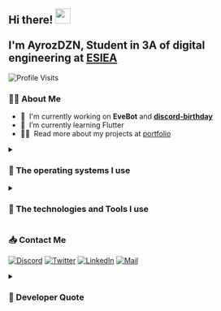 ## Hi there! <img src="https://user-images.githubusercontent.com/42378118/110234147-e3259600-7f4e-11eb-95be-0c4047144dea.gif" width="30"><br><br>I'm AyrozDZN, Student in 3A of digital engineering at [ESIEA](https://esiea.fr)
 ![Profile Visits](https://komarev.com/ghpvc/?username=ayrozdzn&style=for-the-badge&label=visits&color=yellow)

### 👨‍💻 About Me
 - 🔭 &nbsp;I'm currently working on **EveBot** and **[discord-birthday](https://github.com/AyrozDZN/discord-birthday)**
 - 🌱 &nbsp;I’m currently learning Flutter
 - 👨‍💻 &nbsp;Read more about my projects at [portfolio](https://github.com/AyrozDZN?tab=repositories)

<details>
	<summary><h3>💾 The operating systems I use</h3></summary>
	<p>
	<img alt="Android" src="https://img.shields.io/badge/Android-3DDC84?style=for-the-badge&logo=android&logoColor=white">
	<img alt="iOS" src="https://img.shields.io/badge/iOS-000000?style=for-the-badge&logo=ios&logoColor=white">
	<img alt="Ubuntu" src="https://img.shields.io/badge/Ubuntu-E95420?style=for-the-badge&logo=ubuntu&logoColor=white">
	<img alt="Kali" src="https://img.shields.io/badge/Kali-268BEE?style=for-the-badge&logo=kalilinux&logoColor=white">
	<img alt="Cent OS" src="https://img.shields.io/badge/cent%20os-002260?style=for-the-badge&logo=centos&logoColor=F0F0F0">
	<img alt="Windows" src="https://img.shields.io/badge/Windows-0078D6?style=for-the-badge&logo=windows&logoColor=white">
	<img alt="macOS" src="https://img.shields.io/badge/mac%20os-000000?style=for-the-badge&logo=macos&logoColor=F0F0F0">
	</p>
</details>
<details>
	<summary><h3>💼 The technologies and Tools I use</h3></summary>
	<p>
	<img alt="WebStorm" src="https://img.shields.io/badge/webstorm-143?style=for-the-badge&logo=webstorm&logoColor=white&color=black">
	<img alt="CLion" src="https://img.shields.io/badge/CLion-black?style=for-the-badge&logo=clion&logoColor=white">
	<img alt="PhpStorm" src="https://img.shields.io/badge/phpstorm-143?style=for-the-badge&logo=phpstorm&logoColor=black&color=black&labelColor=darkorchid">
	<img alt="PyCharm" src="https://img.shields.io/badge/pycharm-143?style=for-the-badge&logo=pycharm&logoColor=black&color=black&labelColor=green">
	<img alt="Visual Studio Code" src="https://img.shields.io/badge/Visual%20Studio%20Code-0078d7.svg?style=for-the-badge&logo=visual-studio-code&logoColor=white">
	<img alt="Visual Studio" src="https://img.shields.io/badge/Visual%20Studio-5C2D91.svg?style=for-the-badge&logo=visual-studio&logoColor=white">
	<img alt="Vim" src="https://img.shields.io/badge/VIM-%2311AB00.svg?style=for-the-badge&logo=vim&logoColor=white">
	<img alt="Neovim" src="https://img.shields.io/badge/NeoVim-%2357A143.svg?&style=for-the-badge&logo=neovim&logoColor=white">
	<br>
	<img alt="C" src="https://img.shields.io/badge/c-%2300599C.svg?style=for-the-badge&logo=c&logoColor=white">
	<img alt="C++" src="https://img.shields.io/badge/c++-%2300599C.svg?style=for-the-badge&logo=c%2B%2B&logoColor=white">
	<img alt="HTML5" src="https://img.shields.io/badge/html5-%23E34F26.svg?style=for-the-badge&logo=html5&logoColor=white">
	<img alt="CSS3" src="https://img.shields.io/badge/css3-%231572B6.svg?style=for-the-badge&logo=css3&logoColor=white">
	<img alt="JavaScript" src="https://img.shields.io/badge/javascript-%23323330.svg?style=for-the-badge&logo=javascript&logoColor=%23F7DF1E">
	<img alt="TypeScript" src="https://img.shields.io/badge/typescript-%23007ACC.svg?style=for-the-badge&logo=typescript&logoColor=white">
	<img alt="Markdown" src="https://img.shields.io/badge/markdown-%23000000.svg?style=for-the-badge&logo=markdown&logoColor=white">
	<img alt="PHP" src="https://img.shields.io/badge/php-%23777BB4.svg?style=for-the-badge&logo=php&logoColor=white">
	<img alt="Python" src="https://img.shields.io/badge/python-3670A0?style=for-the-badge&logo=python&logoColor=ffdd54">
	<br>
	<img alt="Raspberry Pi" src="https://img.shields.io/badge/-RaspberryPi-C51A4A?style=for-the-badge&logo=Raspberry-Pi">
	<img alt="Arduino" src="https://img.shields.io/badge/-Arduino-00979D?style=for-the-badge&logo=Arduino&logoColor=white">
	<img alt="Docker" src="https://img.shields.io/badge/docker-%230db7ed.svg?style=for-the-badge&logo=docker&logoColor=white">
	<img alt="Trello" src="https://img.shields.io/badge/Trello-%23026AA7.svg?style=for-the-badge&logo=Trello&logoColor=white">
	<br>
	<img alt="Git" src="https://img.shields.io/badge/git-%23F05033.svg?style=for-the-badge&logo=git&logoColor=white">
	<img alt="GitHub" src="https://img.shields.io/badge/github-%23121011.svg?style=for-the-badge&logo=github&logoColor=white">
	<img alt="GitLab" src="https://img.shields.io/badge/gitlab-%23181717.svg?style=for-the-badge&logo=gitlab&logoColor=white">
	<br>
	<img alt="Apache" src="https://img.shields.io/badge/apache-%23D42029.svg?style=for-the-badge&logo=apache&logoColor=white">
	<img alt="Nginx" src="https://img.shields.io/badge/nginx-%23009639.svg?style=for-the-badge&logo=nginx&logoColor=white">
	</p>
</details>

### 📥 Contact Me
<a href="https://discord.gg/y97rVkqefn"><img alt="Discord" src="https://img.shields.io/badge/discord-%237289DA.svg?style=for-the-badge&logo=discord&logoColor=white"></a>
<a href="https://twitter.com/AyrozDZN"><img alt="Twitter" src="https://img.shields.io/badge/Twitter-%231DA1F2.svg?style=for-the-badge&logo=Twitter&logoColor=white"></a>
<a href="https://www.linkedin.com/in/thibaut-breton/"><img alt="LinkedIn" src="https://img.shields.io/badge/linkedin-%230077B5.svg?style=for-the-badge&logo=linkedin&logoColor=white"></a>
<a href="mailto: tbreton@et.esiea.fr"><img alt="Mail" src="https://img.shields.io/badge/Mail-D14836?style=for-the-badge&logo=gmail&logoColor=white"></a>


<details>
	<summary><h3>🧪 Developer Quote</h3></summary>
	<p>Vous savez, moi je ne crois pas qu’il y ait de bonne ou de mauvaise compilation. Moi, si je devais résumer mon code aujourd’hui avec vous, je dirais que c’est d’abord des segfaults. Des NULL qui m’ont tendu la main, peut-être à un moment où je !pouvais, où j’étais seul chez moi. Et c’est assez curieux de se dire que les Math.random(), les undefined forgent une destinée... Parce que quand on a le goût du code, quand on a le goût de l’optimisation, le beau geste, parfois on ne trouve pas le pointeur en face je dirais, le debug qui vous aide à avancer...</p>
</details>
